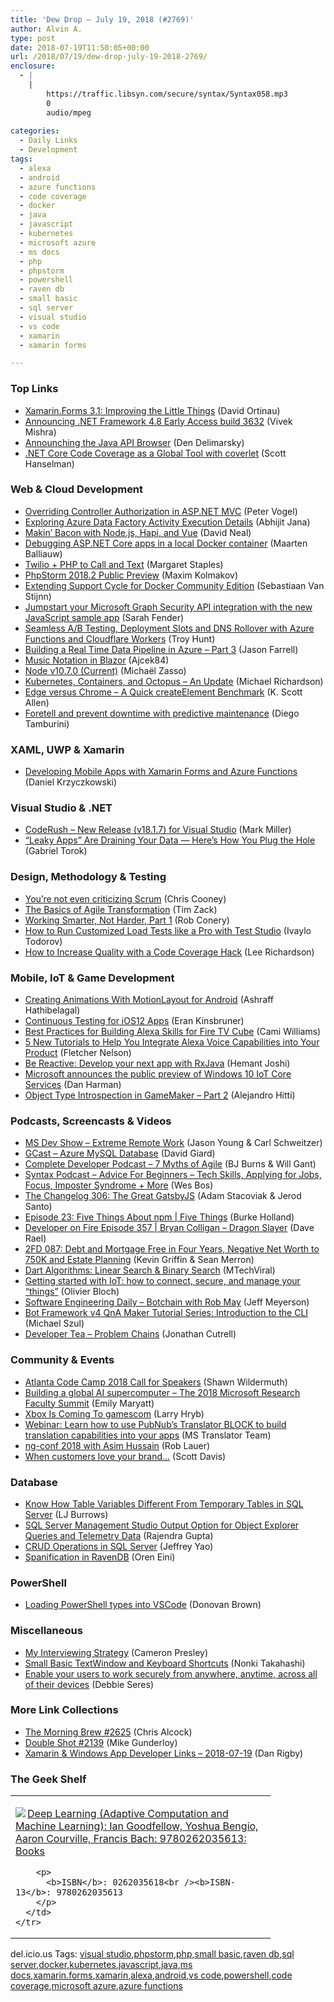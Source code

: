 ```yaml
---
title: 'Dew Drop – July 19, 2018 (#2769)'
author: Alvin A.
type: post
date: 2018-07-19T11:50:05+00:00
url: /2018/07/19/dew-drop-july-19-2018-2769/
enclosure:
  - |
    |
        https://traffic.libsyn.com/secure/syntax/Syntax058.mp3
        0
        audio/mpeg
        
categories:
  - Daily Links
  - Development
tags:
  - alexa
  - android
  - azure functions
  - code coverage
  - docker
  - java
  - javascript
  - kubernetes
  - microsoft azure
  - ms docs
  - php
  - phpstorm
  - powershell
  - raven db
  - small basic
  - sql server
  - visual studio
  - vs code
  - xamarin
  - xamarin forms

---
```

### <a name="top"></a>Top Links

  * <a href="https://blog.xamarin.com/xamarin-forms-3-1-improvments/" target="_blank">Xamarin.Forms 3.1: Improving the Little Things</a> (David Ortinau)
  * <a href="https://blogs.msdn.microsoft.com/dotnet/2018/07/18/announcing-net-framework-4-8-early-access-build-3632/" target="_blank">Announcing .NET Framework 4.8 Early Access build 3632</a> (Vivek Mishra)
  * <a href="https://docs.microsoft.com/teamblog/announcing-java-api-browser/" target="_blank">Announching the Java API Browser</a> (Den Delimarsky)
  * <a href="http://feeds.hanselman.com/~/559433958/0/scotthanselman~NET-Core-Code-Coverage-as-a-Global-Tool-with-coverlet.aspx" target="_blank">.NET Core Code Coverage as a Global Tool with coverlet</a> (Scott Hanselman)



### <a name="web"></a>Web & Cloud Development

  * <a href="https://visualstudiomagazine.com/blogs/tool-tracker/2018/07/overriding-controller-authorization.aspx" target="_blank">Overriding Controller Authorization in ASP.NET MVC</a> (Peter Vogel)
  * <a href="https://dailydotnettips.com/azure-data-factory-activity-execution-details/" target="_blank">Exploring Azure Data Factory Activity Execution Details</a> (Abhijit Jana)
  * <a href="https://medium.com/@reverentgeek/makin-bacon-with-node-js-hapi-and-vue-dac1364543e5?source=rss-b3f236ab1a75------2" target="_blank">Makin’ Bacon with Node.js, Hapi, and Vue</a> (David Neal)
  * <a href="https://blog.jetbrains.com/dotnet/2018/07/18/debugging-asp-net-core-apps-local-docker-container/" target="_blank">Debugging ASP.NET Core apps in a local Docker container</a> (Maarten Balliauw)
  * <a href="https://twilioinc.wpengine.com/2018/07/twilio-php-to-call-or-text.html" target="_blank">Twilio + PHP to Call and Text</a> (Margaret Staples)
  * <a href="https://blog.jetbrains.com/phpstorm/2018/07/phpstorm-2018-2-public-preview/" target="_blank">PhpStorm 2018.2 Public Preview</a> (Maxim Kolmakov)
  * <a href="https://blog.docker.com/2018/07/extending-support-cycle-docker-community-edition/" target="_blank">Extending Support Cycle for Docker Community Edition</a> (Sebastiaan Van Stijnn)
  * <a href="https://cloudblogs.microsoft.com/microsoftsecure/2018/07/18/jumpstart-your-microsoft-graph-security-api-integration-with-the-new-javascript-sample-app/" target="_blank">Jumpstart your Microsoft Graph Security API integration with the new JavaScript sample app</a> (Sarah Fender)
  * <a href="http://feedproxy.google.com/~r/TroyHunt/~3/OgHHvh1NXnE/" target="_blank">Seamless A/B Testing, Deployment Slots and DNS Rollover with Azure Functions and Cloudflare Workers</a> (Troy Hunt)
  * <a href="https://jfarrell.net/2018/07/18/building-a-real-time-data-pipeline-in-azure-part-3/" target="_blank">Building a Real Time Data Pipeline in Azure – Part 3</a> (Jason Farrell)
  * <a href="https://www.codeproject.com/Articles/1252819/Music-Notation-in-Blazor" target="_blank">Music Notation in Blazor</a> (Ajcek84)
  * <a href="https://nodejs.org/en/blog/release/v10.7.0" target="_blank">Node v10.7.0 (Current)</a> (Michaël Zasso)
  * <a href="https://octopus.com/blog/kubernetes-containers-update" target="_blank">Kubernetes, Containers, and Octopus &#8211; An Update</a> (Michael Richardson)
  * <a href="http://odetocode.com/blogs/scott/archive/2018/07/18/edge-versus-chrome-a-quick-createelement-benchmark.aspx" target="_blank">Edge versus Chrome &#8211; A Quick createElement Benchmark</a> (K. Scott Allen)
  * <a href="https://azure.microsoft.com/blog/foretell-and-prevent-downtime-with-predictive-maintenance/" target="_blank">Foretell and prevent downtime with predictive maintenance</a> (Diego Tamburini)



### <a name="silverlight"></a>XAML, UWP & Xamarin

  * <a href="https://auth0.com/blog/developing-mobile-apps-with-xamarin-forms-and-azure-functions/" target="_blank">Developing Mobile Apps with Xamarin Forms and Azure Functions</a> (Daniel Krzyczkowski)



### <a name="dotnet"></a>Visual Studio & .NET

  * <a href="https://community.devexpress.com:443/blogs/markmiller/archive/2018/07/18/coderush-new-release-v18-1-7-for-visual-studio.aspx" target="_blank">CodeRush – New Release (v18.1.7) for Visual Studio</a> (Mark Miller)
  * <a href="https://www.preemptive.com/blog/article/1044-leaky-apps-are-draining-your-data-heres-how-you-plug-the-hole/91-dotfuscator-ce" target="_blank">&#8220;Leaky Apps” Are Draining Your Data — Here’s How You Plug the Hole</a> (Gabriel Torok)



### <a name="design"></a>Design, Methodology & Testing

  * <a href="https://hackernoon.com/youre-not-even-criticising-scrum-caecf4eb19d3?source=rss----3a8144eabfe3---4" target="_blank">You’re not even criticizing Scrum</a> (Chris Cooney)
  * <a href="http://feedproxy.google.com/~r/LeadingAgile/~3/gpOrsME7YVc/" target="_blank">The Basics of Agile Transformation</a> (Tim Zack)
  * <a href="http://feedproxy.google.com/~r/wekeroad/EeKc/~3/37R1q3fOFi8/" target="_blank">Working Smarter, Not Harder, Part 1</a> (Rob Conery)
  * <a href="http://tracking.feedpress.it/link/10828/9788792" target="_blank">How to Run Customized Load Tests like a Pro with Test Studio</a> (Ivaylo Todorov)
  * <a href="http://www.leerichardson.com/2018/07/how-to-increase-quality-with-code.html" target="_blank">How to Increase Quality with a Code Coverage Hack</a> (Lee Richardson)



### <a name="mobile"></a>Mobile, IoT & Game Development

  * <a href="https://code.tutsplus.com/tutorials/creating-animations-with-motionlayout-for-android--cms-31497" target="_blank">Creating Animations With MotionLayout for Android</a> (Ashraff Hathibelagal)
  * <a href="https://dzone.com/articles/continuous-testing-for-ios-12-apps?utm_medium=feed&utm_source=feedpress.me&utm_campaign=Feed%3A+dzone%2Fdevops" target="_blank">Continuous Testing for iOS12 Apps</a> (Eran Kinsbruner)
  * <a href="https://developer.amazon.com:443/blogs/alexa/post/5ed87ab4-16ee-4e7d-8f6e-6c45a844b75d/best-practices-for-building-alexa-skills-for-fire-tv-cube" target="_blank">Best Practices for Building Alexa Skills for Fire TV Cube</a> (Cami Williams)
  * <a href="https://developer.amazon.com:443/blogs/alexa/post/eec5b359-bfb9-4401-97d4-72bdce6085cc/5-new-tutorials-to-help-you-integrate-alexa-voice-capabilities-into-your-product" target="_blank">5 New Tutorials to Help You Integrate Alexa Voice Capabilities into Your Product</a> (Fletcher Nelson)
  * <a href="https://android.jlelse.eu/be-reactive-develop-your-next-app-with-rxjava-4886185008e0?source=rss----8fca399d4de---4" target="_blank">Be Reactive: Develop your next app with RxJava</a> (Hemant Joshi)
  * <a href="http://blogs.windows.com/windowsexperience/2018/07/18/microsoft-announces-the-public-preview-of-windows-iot-core-services-today/?WT.mc_id=DX_MVP4025064" target="_blank">Microsoft announces the public preview of Windows 10 IoT Core Services</a> (Dan Harman)
  * <a href="https://developer.amazon.com/blogs/appstore/post/df6c8b92-a474-446f-87fa-252e3cc93686/object-type-introspection-in-gamemaker-part-2" target="_blank">Object Type Introspection in GameMaker &#8211; Part 2</a> (Alejandro Hitti)



### <a name="podcasts"></a>Podcasts, Screencasts & Videos

  * <a href="http://msdevshow.com/2018/07/choose-your-own-life-adventure/" target="_blank">MS Dev Show &#8211; Extreme Remote Work</a> (Jason Young & Carl Schweitzer)
  * <a href="http://DavidGiard.com/2018/07/19/AzureMySQLDatabase.aspx" target="_blank">GCast &#8211; Azure MySQL Database</a> (David Giard)
  * <a href="https://completedeveloperpodcast.com/episode-153/?utm_source=rss&utm_medium=rss&utm_campaign=episode-153" target="_blank">Complete Developer Podcast &#8211; 7 Myths of Agile</a> (BJ Burns & Will Gant)
  * <a href="https://traffic.libsyn.com/secure/syntax/Syntax058.mp3" target="_blank">Syntax Podcast &#8211; Advice For Beginners &#8211; Tech Skills, Applying for Jobs, Focus, Imposter Syndrome + More</a> (Wes Bos)
  * <a href="https://changelog.com/podcast/306" target="_blank">The Changelog 306: The Great GatsbyJS</a> (Adam Stacoviak & Jerod Santo)
  * <a href="https://channel9.msdn.com/Shows/5-Things/Episode-23-Five-Things-About-npm?WT.mc_id=DX_MVP4025064" target="_blank">Episode 23: Five Things About npm | Five Things</a> (Burke Holland)
  * <a href="http://developeronfire.com/podcast/episode-357-bryan-colligan-dragon-slayer" target="_blank">Developer on Fire Episode 357 | Bryan Colligan &#8211; Dragon Slayer</a> (Dave Rael)
  * <a href="https://2frugaldudes.com/2fd-087-debt-and-mortgage-free-in-four-years-negative-net-worth-to-750k-and-estate-planning/" target="_blank">2FD 087: Debt and Mortgage Free in Four Years, Negative Net Worth to 750K and Estate Planning</a> (Kevin Griffin & Sean Merron)
  * <a href="http://www.youtube.com/watch?v=B2eVF-NUec0" target="_blank">Dart Algorithms: Linear Search & Binary Search</a> (MTechViral)
  * <a href="https://azure.microsoft.com/blog/getting-started-with-iot-how-to-connect-secure-and-manage-your-things/" target="_blank">Getting started with IoT: how to connect, secure, and manage your “things”</a> (Olivier Bloch)
  * <a href="https://softwareengineeringdaily.com/2018/07/19/botchain-with-rob-may/" target="_blank">Software Engineering Daily &#8211; Botchain with Rob May</a> (Jeff Meyerson)
  * <a href="http://www.youtube.com/watch?v=sx6VG5W-phE" target="_blank">Bot Framework v4 QnA Maker Tutorial Series: Introduction to the CLI</a> (Michael Szul)
  * <a href="http://developertea.simplecast.fm/b9355b40" target="_blank">Developer Tea &#8211; Problem Chains</a> (Jonathan Cutrell)



### <a name="events"></a>Community & Events

  * <a href="https://wildermuth.com/2018/07/18/Atlanta-Code-Camp-2018" target="_blank">Atlanta Code Camp 2018 Call for Speakers</a> (Shawn Wildermuth)
  * <a href="https://www.microsoft.com/en-us/research/blog/building-a-global-ai-supercomputer-the-2018-microsoft-research-faculty-summit/" target="_blank">Building a global AI supercomputer – The 2018 Microsoft Research Faculty Summit</a> (Emily Maryatt)
  * <a href="http://feedproxy.google.com/~r/MajorNelson/~3/PCaxI2ZBD2A/" target="_blank">Xbox Is Coming To gamescom</a> (Larry Hryb)
  * <a href="https://blogs.msdn.microsoft.com/translation/2018/07/18/pubnubwebinar/" target="_blank">Webinar: Learn how to use PubNub’s Translator BLOCK to build translation capabilities into your apps</a> (MS Translator Team)
  * <a href="https://www.nativescript.org/blog/ng-conf-2018-with-asim-hussain" target="_blank">ng-conf 2018 with Asim Hussain</a> (Rob Lauer)
  * <a href="https://medium.com/that-conference/when-customers-love-your-brand-613f2d6149b0?source=rss----bcf836d9fc8e---4" target="_blank">When customers love your brand…</a> (Scott Davis)



### <a name="sql"></a>Database

  * <a href="http://www.sqlservercentral.com/blogs/sql-server-overview/2018/07/18/know-how-table-variables-different-from-temporary-tables-in-sql-server/" target="_blank">Know How Table Variables Different From Temporary Tables in SQL Server</a> (LJ Burrows)
  * <a href="http://feedproxy.google.com/~r/MSSQLTips-LatestSqlServerTips/~3/FrUIqHm1uHY/tip.asp" target="_blank">SQL Server Management Studio Output Option for Object Explorer Queries and Telemetry Data</a> (Rajendra Gupta)
  * <a href="http://feedproxy.google.com/~r/MSSQLTips-LatestSqlServerTips/~3/0lIN1ImYorY/tip.asp" target="_blank">CRUD Operations in SQL Server</a> (Jeffrey Yao)
  * <a href="http://feedproxy.google.com/~r/AyendeRahien/~3/UqcH8D1zRaI/spanification-in-ravendb" target="_blank">Spanification in RavenDB</a> (Oren Eini)



### <a name="ps"></a>PowerShell

  * <a href="http://www.donovanbrown.com/post/Loading-PowerShell-types-into-VSCode" target="_blank">Loading PowerShell types into VSCode</a> (Donovan Brown)



### <a name="misc"></a>Miscellaneous

  * <a href="http://blog.thesoftwarementor.com/2018/07/18/my-interviewing-strategy/" target="_blank">My Interviewing Strategy</a> (Cameron Presley)
  * <a href="https://blogs.msdn.microsoft.com/smallbasic/2018/07/18/small-basic-textwindow-and-keyboard-shortcuts/" target="_blank">Small Basic TextWindow and Keyboard Shortcuts</a> (Nonki Takahashi)
  * <a href="https://cloudblogs.microsoft.com/microsoftsecure/2018/07/18/enable-your-users-to-work-securely-from-anywhere-anytime-across-all-of-their-devices/" target="_blank">Enable your users to work securely from anywhere, anytime, across all of their devices</a> (Debbie Seres)



### <a name="links"></a>More Link Collections

  * <a href="http://feedproxy.google.com/~r/ReflectivePerspective/~3/t1LPKynDX7Y/" target="_blank">The Morning Brew #2625</a> (Chris Alcock)
  * <a href="https://afreshcup.com/home/2018/07/19/double-shot-2139.html" target="_blank">Double Shot #2139</a> (Mike Gunderloy)
  * <a href="https://links.danrigby.com/2018/07/app-developer-links-2018-07-19/" target="_blank">Xamarin & Windows App Developer Links &#8211; 2018-07-19</a> (Dan Rigby)



### <a name="shelf"></a>The Geek Shelf

<div class="wlWriterEditableSmartContent" id="scid:7dc1bd33-94bd-46fd-a20b-0131235bcd47:94b96eed-2c95-43e7-bce8-c8c9f202748a" style="margin: 0px; padding: 0px; float: none; display: inline;">
  <table cellspacing="0" cellpadding="2" width="400" border="0" unselectable="on">
    <tr>
      <td valign="top" width="400">
        <p>
          <a title="Deep Learning (Adaptive Computation and Machine Learning): Ian Goodfellow, Yoshua Bengio, Aaron Courville, Francis Bach: 9780262035613: Books" href="https://www.amazon.com/exec/obidos/ASIN/0262035618/amavin-20"><img data-recalc-dims="1" decoding="async" src="https://i0.wp.com/images-na.ssl-images-amazon.com/images/I/61fim5QqaqL._AC_US218_.jpg?w=660&#038;ssl=1" border="0" align="left" style="float:left" />Deep Learning (Adaptive Computation and Machine Learning): Ian Goodfellow, Yoshua Bengio, Aaron Courville, Francis Bach: 9780262035613: Books</a>
        </p>
        
        <p>
          <b>ISBN</b>: 0262035618<br /><b>ISBN-13</b>: 9780262035613
        </p>
      </td>
    </tr>
  </table>
</div>



<div class="wlWriterEditableSmartContent" id="scid:77ECF5F8-D252-44F5-B4EB-D463C5396A79:7553ec31-f45c-4e35-ad7f-19ccfc2ee58f" style="margin: 0px; padding: 0px; float: none; display: inline;">
  del.icio.us Tags: <a href="http://del.icio.us/popular/visual+studio" rel="tag">visual studio</a>,<a href="http://del.icio.us/popular/phpstorm" rel="tag">phpstorm</a>,<a href="http://del.icio.us/popular/php" rel="tag">php</a>,<a href="http://del.icio.us/popular/small+basic" rel="tag">small basic</a>,<a href="http://del.icio.us/popular/raven+db" rel="tag">raven db</a>,<a href="http://del.icio.us/popular/sql+server" rel="tag">sql server</a>,<a href="http://del.icio.us/popular/docker" rel="tag">docker</a>,<a href="http://del.icio.us/popular/kubernetes" rel="tag">kubernetes</a>,<a href="http://del.icio.us/popular/javascript" rel="tag">javascript</a>,<a href="http://del.icio.us/popular/java" rel="tag">java</a>,<a href="http://del.icio.us/popular/ms+docs" rel="tag">ms docs</a>,<a href="http://del.icio.us/popular/xamarin.forms" rel="tag">xamarin.forms</a>,<a href="http://del.icio.us/popular/xamarin" rel="tag">xamarin</a>,<a href="http://del.icio.us/popular/alexa" rel="tag">alexa</a>,<a href="http://del.icio.us/popular/android" rel="tag">android</a>,<a href="http://del.icio.us/popular/vs+code" rel="tag">vs code</a>,<a href="http://del.icio.us/popular/powershell" rel="tag">powershell</a>,<a href="http://del.icio.us/popular/code+coverage" rel="tag">code coverage</a>,<a href="http://del.icio.us/popular/microsoft+azure" rel="tag">microsoft azure</a>,<a href="http://del.icio.us/popular/azure+functions" rel="tag">azure functions</a>
</div>